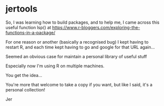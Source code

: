 # jertools

So, I was learning how to build packages, and to help me, I came across this useful function
lsp() at https://www.r-bloggers.com/exploring-the-functions-in-a-package/

For one reason or another (basically a recognised bug) I kept having to restart R, and each time
kept having to go and google for that URL again...

Seemed an obvious case for maintain a personal library of useful stuff

Especially now I'm using R on multiple machines.

You get the idea...

You're more that welcome to take a copy if you want, but like I said, it's a
personal collection!

Jer
